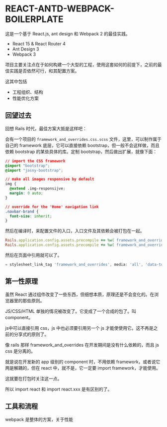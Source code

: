 # REACT-ANTD-WEBPACK-BOILERPLATE

这是一个基于 React.js, ant design 和 Webpack 2 的最佳实践。

- React 15 & React Router 4
- Ant Design 3
- Webpack 3

项目主要关注点在于如何构建一个大型的工程，使用这套如何的前提下，之前的最佳实践是否依然可行，和其配置方案。

这其中包括

- 工程组织、结构
- 性能优化方案


## 回望过去

回想 Rails 时代，最佳方案大抵是这样吧：

会有一个项目的 `framework_and_overrides.css.scss` 文件，这里，可以制作属于自己的 framework 底层，它可以直接依赖 bootstrap，但一般不会这样做，而且依赖 bootstrap 的某些具体的库。定制 bootstrap，然后做出扩展，就像下面：


``` css
// import the CSS framework
@import "bootstrap";
@import "jasny-bootstrap";

// make all images responsive by default
img {
  @extend .img-responsijve;
  margin: 0 auto;
}

// override for the 'Home' navigation link
.navbar-brand {
  font-size: inherit;
}
```

然后在编译时，来配置文件的入口，入口文件及其依赖会被打包在一起。

``` ruby
Rails.application.config.assets.precompile += %w( framework_and_overrides.css app_mobile.css app_admin.css app_error.css )
Rails.application.config.assets.precompile += %w( framework_and_overrides.js app_mobile.js app_admin.js )
```

然后在页面中引用就可以了。

``` js
= stylesheet_link_tag 'framework_and_overrides', media: 'all', 'data-turbolinks-track' => true
```

## 第一性原理

虽然 React 通过组件改变了一些东西，但细想本质，原理还是不会变化的。在浏览器里的那些原则。


JS/CSS/HTML 单独的情况被改变了。它变成了一个合成的包了。叫 component。

js中可以直接引用 css，js 中也必须要引用另一个 js 才能使使用它。这不再是之前的分享式的原则了。

像 rails 那样 framework_and_overrides 在开发期间是没有什么依赖的，而且 js css 是分离的。

就是说在开发新的 app 级别的 component 时，不用依赖 framework，或者说它两是解耦的，但在 react 中，就不是，它一定要 import framework，才能使用。

这就要在打包时关注这一点。

所以 import react 和 import react.xxx 是有区别的了。


## 工具和流程

webpack 是整体的方案，关于性能

